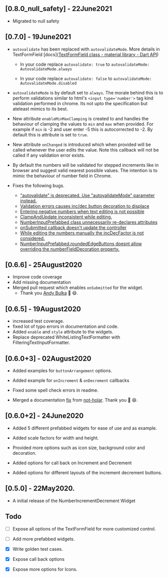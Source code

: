 ## [0.8.0_null_safety] - 22June2021
* Migrated to null safety

## [0.7.0] - 19June2021

* `autovalidate` has been replaced with `autovalidateMode`.  More details in TextFormField [docs]([TextFormField class - material library - Dart API](https://api.flutter.dev/flutter/material/TextFormField-class.html))
   
   * In your code replace `autovalidate: true` to `autovalidateMode: AutovalidateMode.always` 
   
   * In your code replace `autovalidate: false` to `autovalidateMode: AutovalidateMode.disabled`

* `autovalidateMode` is by default set to `always`. The morale behind this is to perform validations similar to html's `<input type='number'>` tag kind validation performed in chrome. Its not upto the specification but ateleast mimics to its best.

* New attribute `enableMinMaxClamping` is created to and handles the behaviour of clamping the values to `min` and `max` when provided.  For example if `min` is -2 and user enter -5 this is autocorrected to -2. By default this is attribute is set to `true`.

* New attribute `onChanged` is introduced which when provided will be called whenever the user edits the value. Note this callback will not be called if any validation error exists.

* By default the numbers will be validated for stepped increments like in browser and suggest valid nearest possible values. The intention is to mimic the behaviour of number field in Chrome.

* Fixes the following bugs.
   - ["autovalidate" is deprecated. Use "autovalidateMode" parameter instead.](https://github.com/Abhilash-Chandran/number_inc_dec/issues/31)
   - [Validation errors causes inc/dec button decoration to displace](https://github.com/Abhilash-Chandran/number_inc_dec/issues/29)
   - [Entering negative numbers when text editing is not possible](https://github.com/Abhilash-Chandran/number_inc_dec/issues/27)
   - [ClampAndUpdate inconsistent while editing.](https://github.com/Abhilash-Chandran/number_inc_dec/issues/26)
   - [NumberInputPrefabbed class unnecessarily re-declares attributes](https://github.com/Abhilash-Chandran/number_inc_dec/issues/25)
   - [onSubmitted callback doesn't update the controller](https://github.com/Abhilash-Chandran/number_inc_dec/issues/24)
   - [While editing the numbers manually the incDecFactor is not considered.](https://github.com/Abhilash-Chandran/number_inc_dec/issues/23)
   - [NumberInputPrefabbed.roundedEdgeButtons doesnt allow overriding the numberFieldDecoration property.](https://github.com/Abhilash-Chandran/number_inc_dec/issues/34)

## [0.6.6] - 25August2020
* Improve code coverage
* Add missing documentation
* Merged pull request which enables `onSubmitted` for the widget.
     * Thank you [Andy Bulka](https://github.com/abulka) 🥇 😄.
## [0.6.5] - 19August2020

* increased test coverage.
* fixed lot of typo errors in documentation and code.
* Added `enable` and `style` attribute to the widgets.
* Replace deprecated WhiteListingTextFormatter with FilteringTextInputFormatter.

## [0.6.0+3] - 02August2020

* Added examples for `buttonArrangement` options.

* Added example for `onIncrement` & `onDecrement` callbacks

* Fixed some spell check errors in readme.

* Merged a documentation [fix](https://github.com/Abhilash-Chandran/number_inc_dec/pull/2) from [not-holar](https://github.com/not-holar). Thank you 🥇 😄.

## [0.6.0+2] - 24June2020

* Added 5 different prefabbed widgets for ease of use and  as example.

* Added scale factors for width and height.

* Provided more options such as icon size, background color and decoration.

* Added options for call back on Increment and Decrement

* Added options for different layouts of the increment decrement buttons.

## [0.5.0] - 22May2020.

- A initial release of the NumberIncrementDecrement Widget


## Todo

- [ ] Expose all options of the TextFormField for more customized control.

- [ ] Add more prefabbed widgets.

- [x] Write golden test cases.

- [x] Expose call back options

- [x] Expose more options for Icons.
